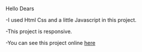 Hello Dears

-I used Html Css and a little Javascript in this project.

-This project is responsive.

-You can see this project online [here](https://yeganehsadeghzadeh.github.io/zarinpal/)
